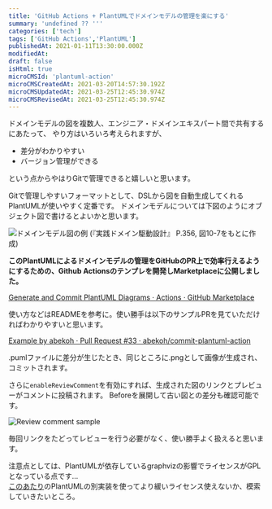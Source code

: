 ```yaml
---
title: 'GitHub Actions + PlantUMLでドメインモデルの管理を楽にする'
summary: 'undefined ?? '''
categories: ['tech']
tags: ['GitHub Actions','PlantUML']
publishedAt: 2021-01-11T13:30:00.000Z
modifiedAt: 
draft: false
isHtml: true
microCMSId: 'plantuml-action'
microCMSCreatedAt: 2021-03-20T14:57:30.192Z
microCMSUpdatedAt: 2021-03-25T12:45:30.974Z
microCMSRevisedAt: 2021-03-25T12:45:30.974Z
---
```

<p>ドメインモデルの図を複数人、エンジニア・ドメインエキスパート間で共有するにあたって、
やり方はいろいろ考えられますが、</p>
<ul>
<li>差分がわかりやすい</li>
<li>バージョン管理ができる</li>
</ul>
<p>という点からやはりGitで管理できると嬉しいと思います。</p>
<p>Gitで管理しやすいフォーマットとして、DSLから図を自動生成してくれるPlantUMLが使いやすく定番です。
ドメインモデルについては下図のようにオブジェクト図で書けるとよいかと思います。</p>
<p><img src="https://images.microcms-assets.io/assets/4f79e018736547879adf5670ebeaccc3/931d2af2b63a4e4f8c194face6aa24ba/domain-model.png" alt="ドメインモデル図の例">
(『実践ドメイン駆動設計』 P.356, 図10-7をもとに作成)</p>
<p><strong>このPlantUMLによるドメインモデルの管理をGitHubのPR上で効率行えるようにするための、Github Actionsのテンプレを開発しMarketplaceに公開しました。</strong></p>
<p><a href="https://github.com/marketplace/actions/generate-and-commit-plantuml-diagrams">Generate and Commit PlantUML Diagrams · Actions · GitHub Marketplace</a></p>
<p>使い方などはREADMEを参考に。使い勝手は以下のサンプルPRを見ていただければわかりやすいと思います。</p>
<p><a href="https://github.com/abekoh/commit-plantuml-action/pull/33">Example by abekoh · Pull Request #33 · abekoh/commit-plantuml-action</a></p>
<p>.pumlファイルに差分が生じたとき、同じところに.pngとして画像が生成され、コミットされます。</p>
<p>さらに<code>enableReviewComment</code>を有効にすれば、生成された図のリンクとプレビューがコメントに投稿されます。
Beforeを展開して古い図との差分も確認可能です。</p>
<p><img src="https://images.microcms-assets.io/assets/4f79e018736547879adf5670ebeaccc3/d734e6b01c6045e68571718e34101dc6/commit-plantuml-action.png" alt="Review comment sample"></p>
<p>毎回リンクをたどってレビューを行う必要がなく、使い勝手よく扱えると思います。</p>
<p>注意点としては、PlantUMLが依存しているgraphvizの影響でライセンスがGPLとなっている点です…<br><a href="https://plantuml.com/ja/vizjs">このあたり</a>のPlantUMLの別実装を使ってより緩いライセンス使えないか、模索していきたいところ。</p>

    